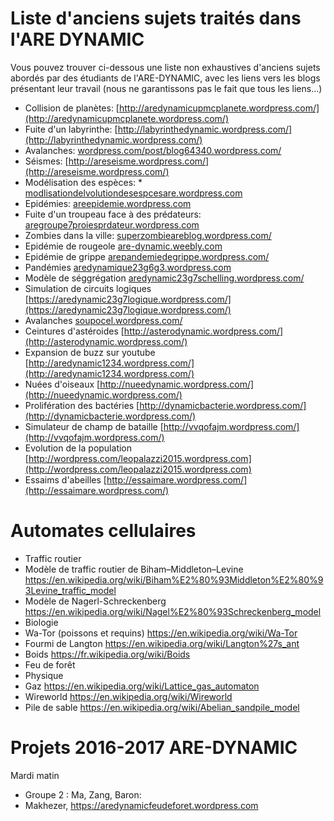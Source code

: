 Liste d'anciens sujets traités dans l'ARE DYNAMIC
===================

Vous pouvez trouver ci-dessous une liste non exhaustives d'anciens sujets abordés par des étudiants de l'ARE-DYNAMIC, avec les liens vers les blogs présentant leur travail (nous ne garantissons pas le fait que tous les liens...)

* Collision de planètes: [http://aredynamicupmcplanete.wordpress.com/](http://aredynamicupmcplanete.wordpress.com/)
* Fuite d'un labyrinthe: [http://labyrinthedynamic.wordpress.com/](http://labyrinthedynamic.wordpress.com/)
* Avalanches: [wordpress.com/post/blog64340.wordpress.com/](http://wordpress.com/post/blog64340.wordpress.com/)
* Séismes: [http://areseisme.wordpress.com/](http://areseisme.wordpress.com/)
* Modélisation des espèces: * [modlisationdelvolutiondesespcesare.wordpress.com](http://modlisationdelvolutiondesespcesare.wordpress.com)
* Epidémies: [areepidemie.wordpress.com](http://areepidemie.wordpress.com)
* Fuite d'un troupeau face à des prédateurs: [aregroupe7proiesprdateur.wordpress.com](http://aregroupe7proiesprdateur.wordpress.com)
* Zombies dans la ville: [superzombieareblog.wordpress.com/](http://superzombieareblog.wordpress.com/)
* Epidémie de rougeole [are-dynamic.weebly.com](http://are-dynamic.weebly.com)
* Epidémie de grippe [arepandemiedegrippe.wordpress.com/](http://arepandemiedegrippe.wordpress.com/)
* Pandémies [aredynamique23g6g3.wordpress.com](http://aredynamique23g6g3.wordpress.com)
* Modèle de séggrégation [aredynamic23g7schelling.wordpress.com/](http://aredynamic23g7schelling.wordpress.com/)
* Simulation de circuits logiques [https://aredynamic23g7logique.wordpress.com/](https://aredynamic23g7logique.wordpress.com/)
* Avalanches [soupocel.wordpress.com/](http://soupocel.wordpress.com/)
* Ceintures d'astéroides [http://asterodynamic.wordpress.com/](http://asterodynamic.wordpress.com/)
* Expansion de buzz sur youtube [http://aredynamic1234.wordpress.com/](http://aredynamic1234.wordpress.com/)
* Nuées d'oiseaux [http://nueedynamic.wordpress.com/](http://nueedynamic.wordpress.com/)
* Prolifération des bactéries [http://dynamicbacterie.wordpress.com/](http://dynamicbacterie.wordpress.com/)
* Simulateur de champ de bataille [http://vvqofajm.wordpress.com/](http://vvqofajm.wordpress.com/)
* Evolution de la population [http://wordpress.com/leopalazzi2015.wordpress.com](http://wordpress.com/leopalazzi2015.wordpress.com)
* Essaims d'abeilles [http://essaimare.wordpress.com/](http://essaimare.wordpress.com/)


Automates cellulaires
=====================

* Traffic routier
 * Modèle de traffic routier de Biham–Middleton–Levine https://en.wikipedia.org/wiki/Biham%E2%80%93Middleton%E2%80%93Levine_traffic_model
 * Modèle de Nagerl-Schreckenberg https://en.wikipedia.org/wiki/Nagel%E2%80%93Schreckenberg_model
* Biologie
 * Wa-Tor (poissons et requins) https://en.wikipedia.org/wiki/Wa-Tor
 * Fourmi de Langton https://en.wikipedia.org/wiki/Langton%27s_ant
 * Boids https://fr.wikipedia.org/wiki/Boids
 * Feu de forêt
* Physique
 * Gaz https://en.wikipedia.org/wiki/Lattice_gas_automaton
 * Wireworld https://en.wikipedia.org/wiki/Wireworld
 * Pile de sable https://en.wikipedia.org/wiki/Abelian_sandpile_model


Projets 2016-2017 ARE-DYNAMIC
=============================

Mardi matin
* Groupe 2 : Ma, Zang, Baron: 
* Makhezer, https://aredynamicfeudeforet.wordpress.com
